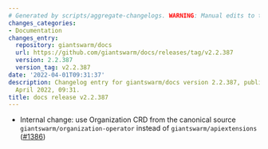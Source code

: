 ```yaml
---
# Generated by scripts/aggregate-changelogs. WARNING: Manual edits to this files will be overwritten.
changes_categories:
- Documentation
changes_entry:
  repository: giantswarm/docs
  url: https://github.com/giantswarm/docs/releases/tag/v2.2.387
  version: 2.2.387
  version_tag: v2.2.387
date: '2022-04-01T09:31:37'
description: Changelog entry for giantswarm/docs version 2.2.387, published on 01
  April 2022, 09:31.
title: docs release v2.2.387
---
```


- Internal change: use Organization CRD from the canonical source `giantswarm/organization-operator` instead of `giantswarm/apiextensions` ([#1386](https://github.com/giantswarm/docs/pull/1386))
